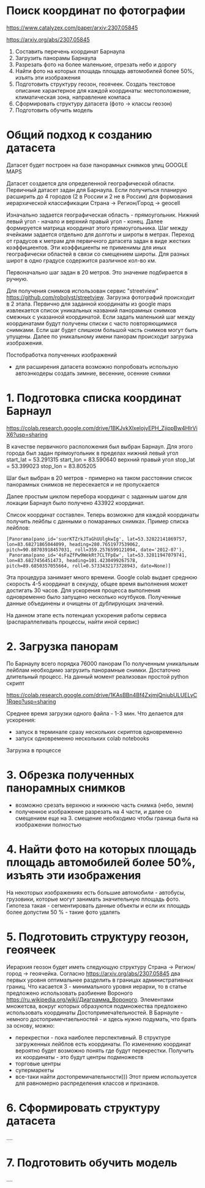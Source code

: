 # Поиск координат по фотографии
https://www.catalyzex.com/paper/arxiv:2307.05845

https://arxiv.org/abs/2307.05845

1. Составить перечень координат Барнаула
2. Загрузить панорамы Барнаула
3. Разрезать фото на более маленькие, отрезать небо и дорогу
4. Найти фото на которых площадь площадь автомобилей более 50%, изъять эти изображения
5. Подготовить структуру геозон, геоячеек. Создать текстовое описание характерное для каждой координаты: местоположение, климатическая зона, направление компаса
6. Сформировать структуру датасета (фото -> классы геозон)
7. Подготовить обучить модель


# Общий подход к созданию датасета

Датасет будет построен на базе панорамных снимков улиц GOOGLE MAPS

Датасет создается для определенной географической области. Первичный датасет задан для Барнаула. 
Если получиться планирую расширить до 4 городов (2 в России и 2 не в России) для формования иерархической классификации Страна -> Регион/Город -> geocell

Изначально задается географическая область - прямоугольник. Нижний левый угол - начало и верхний правый угол - конец.
Далее формируется матрица координат этого прямоугольника. Шаг между ячейками задается отдельно для долготы и широты в метрах.
Переход от градусов к метрам для первичного датасета задан в виде жестких коэффициентов. Эти коэффициенты не применимы для иных географически областей в связи со смещением широты. Для разных широт в одно градусе содержится различное кол-во км.


Первоначально шаг задан в 20 метров. Это значение подбирается в ручную. 

Для получения снимков использован сервис "streetview" https://github.com/robolyst/streetview. 
Загрузка фотографий происходит в 2 этапа. 
Первично для заданной координаты из google maps извлекается список уникальных названий панорамных снимков смежных с указанной координатой. Если задать маленький шаг между координатами будут получены списки с часто повторяющимися снимками. Если шаг будет слишком большой часть снимков могут быть упущены.
Далее по уникальному имени панорам происходит загрузка изображения.

Постобработка полученных изображений
- для расширения датасета возможно попробовать использую автоэнкодеры создать зимние, весенние, осенние снимки


# 1. Подготовка списка координат Барнаул
https://colab.research.google.com/drive/1BKJvkXlxelojyEPH_ZjippBw4HlrViX6?usp=sharing

В качестве первичного расположения был выбран Барнаул. Для этого города был задан прямоугольник в пределах
нижний левый угол
start_lat = 53.291315
start_lon = 83.590640
верхний правый угол
stop_lat = 53.399023
stop_lon = 83.805205

Шаг был выбран в 20 метров - примерно на таком расстоянии список панорамных снимков не пересекается и не пропускается

Далее простым циклом перебора координат с заданным шагом для локации Барнаул было получено 433922 координат. 

Список координат составлен. Теперь возможно для каждой координаты получить лейблы с данными о помаранных снимках.
Пример списка лейблов:
```
[Panorama(pano_id='suorKTZrkJTaGhUUlgkwIg', lat=53.32822141869757, lon=83.68271865044099, heading=280.7651977539062, pitch=90.88703918457031, roll=359.2576599121094, date='2012-07'),
 Panorama(pano_id='4sFaZfPw9WekRt7CLTFpEw', lat=53.32811947079741, lon=83.6827456451473, heading=101.4230499267578, pitch=89.6850357055664, roll=0.5733432173728943, date=None)]
```
Эта процедура занимает много времени. Google colab выдает среднюю скорость 4-5 координат в секунду, общее время выполнения может достигать 30 часов.
Для ускорения процесса выполнения одновременно было запущено несколько ноутбуков. Полученные данные объединены и очищены от дублирующих значений.

На данном этапе есть потенциал ускорения работы сервиса (распараллеливать процессы, найти иной сервис)

# 2. Загрузка панорам


По Барнаулу всего порядка 76000 панорам
По полученным уникальным лейблам необходимо загрузить панорамные снимки. Достаточно длительный процесс.
На данный момент реализован простой python скрипт 

https://colab.research.google.com/drive/1KAsBBn4Bf4ZxjmjQniubULUELyC1Rqeo?usp=sharing

Среднее время загрузки одного файла - 1-3 мин. Что делается для ускорения:
- запуск в терминале сразу нескольких скриптов одновременно
- запуск одновременно нескольких colab notebooks

Загрузка в процессе


# 3. Обрезка полученных панорамных снимков

- возможно срезать верхнюю и нижнюю часть снимка (небо, земля)
- полученное изображение разрезать на 4 части, и далее со смещением еще на 3. смещение необходимо чтобы граница была на изображении полностью

# 4. Найти фото на которых площадь площадь автомобилей более 50%, изъять эти изображения

На некоторых изображениях есть большие автомобили - автобусы, грузовики, которые могут занимать значительную площадь фото. Гипотеза такая - сегментировать данные объекты и если их площадь более допустим 50 % - такие фото удалять

# 5. Подготовить структуру геозон, геоячеек

Иерархия геозон будет иметь следующую структуру Страна -> Регион/город -> геоячейка.
Согласно https://arxiv.org/abs/2307.05845 два первых уровня оптимальнее разделить в границах административных границ.
Что касается 3 - минимального уровня иерархи, то в статье предложено использовать разбиение Вороного https://ru.wikipedia.org/wiki/Диаграмма_Вороного. Элементами множетсва, вокруг которых образуются подмножества предложено использовать координаты Достопримеча́тельностей. 
В Барнауле - немного достопримечтаельностей - и здесь нужно подумать, что брать за основу, можно:
- перекрестки - пока наиболее перспективный. В структуре загруженных лейблов есть координаты. По изменению координат вероятно будет возможно понять где будут перекрестки. Получить их координаты - это будут центры подмножеств
- торговые центры
- супермаркеты
- все-таки найти достопремичательности)))
Этот прием используется для равномерно распределения классов и признаков.


# 6. Сформировать структуру датасета

....
 
# 7. Подготовить обучить модель

....
